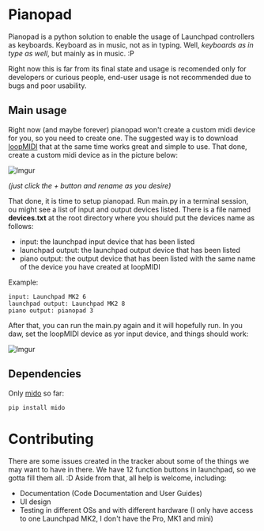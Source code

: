 # Pianopad
Pianopad is a python solution to enable the usage of Launchpad controllers as keyboards. Keyboard as in music, not as in typing. Well, _keyboards as in type as well_, but mainly as in music. :P

Right now this is far from its final state and usage is recomended only for developers or curious people, end-user usage is not recommended due to bugs and poor usability.

## Main usage
Right now (and maybe forever) pianopad won't create a custom midi device for you, so you need to create one. The suggested way is to download [loopMIDI](http://www.tobias-erichsen.de/software/loopmidi.html) that at the same time works great and simple to use.
That done, create a custom midi device as in the picture below:

![Imgur](http://i.imgur.com/avsdg0h.png)

_(just click the + button and rename as you desire)_

That done, it is time to setup pianopad. Run main.py in a terminal session, ou might see a list of input and output devices listed. There is a file named **devices.txt** at the root directory where you should put the devices name as follows:
- input: the launchpad input device that has been listed
- launchpad output: the launchpad output device that has been listed
- piano output: the output device that has been listed with the same name of the device you have created at loopMIDI

Example:
```
input: Launchpad MK2 6
launchpad output: Launchpad MK2 8
piano output: pianopad 3
```
After that, you can run the main.py again and it will hopefully run.
In you daw, set the loopMIDI device as yor input device, and things should work:

![Imgur](http://i.imgur.com/ZdVFowj.png)

## Dependencies
Only [mido](https://github.com/olemb/mido/) so far:
```
pip install mido
```

# Contributing
There are some issues created in the tracker about some of the things we may want to have in there. We have 12 function buttons in launchpad, so we gotta fill them all. :D
Aside from that, all help is welcome, including:
- Documentation (Code Documentation and User Guides)
- UI design
- Testing in different OSs and with different hardware (I only have access to one Launchpad MK2, I don't have the Pro, MK1 and mini)
